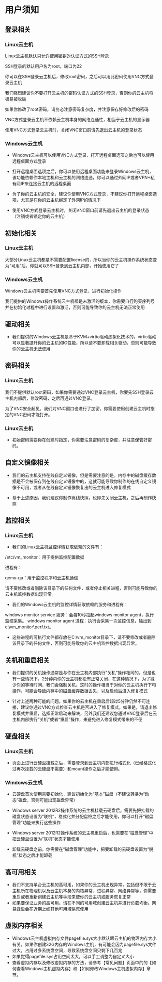 # 用户须知

## 登录相关

### Linux云主机

Linux云主机默认只允许使用密钥对认证方式的SSH登录

SSH登录的默认用户名为root，端口为22

你可以在SSH登录云主机后，修改root密码，之后可以用此密码使用VNC方式登录云主机

我们强烈建议你不要打开云主机的密码认证方式的SSH登录，否则你的云主机将极易被攻破

如果你修改了root密码，请务必注意密码复杂度，并注意保存好修改后的密码

VNC方式登录云主机不依赖云主机本身的网络连通性，相当于云主机的显示器

使用VNC方式登录云主机时，关闭VNC窗口前请先退出云主机的登录状态

### Windows云主机

* Windows云主机可以使用VNC方式登录，打开远程桌面选项之后也可以使用远程桌面方式登录

* 打开远程桌面选项之后，你可以使用远程桌面功能来登录Windows云主机，该功能依赖你本地主机和云主机的网络连通，你可以通过外网IP或者VPN+私有网IP来连接云主机的远程桌面

* 为了你的云主机的安全，建议你使用VNC方式登录，不建议你打开远程桌面选项，尤其是在你的云主机绑定了外网IP的情况下

* 使用VNC方式登录云主机时，关闭VNC窗口前请先退出云主机的登录状态（注销或者锁定你的云主机）


## 初始化相关

### Linux云主机

大部分Linux云主机都是不需要配置license的，所以当你的云主机操作系统状态变为“可用”后，你就可以SSH登录到云主机内部，开始使用它了

### Windows云主机

Windows云主机需要首先使用VNC方式登录，进行初始化操作

我们提供的Windows操作系统云主机都是未激活的版本，你需要自行购买序列号并在初始化过程中进行设置和激活，否则可能导致你的云主机无法正常使用

## 驱动相关
* 我们提供的Windows云主机是基于KVM+virtio驱动虚拟化技术的，virtio驱动可以显著提升你的云主机的IO性能，所以请不要卸载相关驱动，否则可能导致你的云主机无法使用

## 密码相关

### Linux云主机

我们不提供默认root密码，如果你需要通过VNC登录云主机，你要先SSH登录云主机内部后，修改密码，之后再通过VNC登录。

为了VNC安全起见，我们对VNC窗口也进行了加密，你需要使用创建云主机时指定的VNC密码才能打开。

### Linux云主机

* 初始密码需要你在创建时指定，你需要注意密码的复杂度，并注意保管好密码。

## 自定义镜像相关

* 我们的云主机支持在线自定义镜像，但是需要注意的是，内存中的磁盘缓存数据是不会被保存到在线自定义镜像中的，这就可能导致你制作的在线自定义镜像不可用，或者从在线自定义镜像恢复出的云主机进入修复模式

* 基于上述原因，我们建议你制作离线快照，也即先关闭云主机，之后再制作快照

## 监控相关

### Linux云主机

* 我们的Linux云主机监控详情获取依赖的文件有：

/etc/vm_monitor：用于提供监控配置数据

进程有：

qemu-ga：用于监控程序和云主机通信

请不要修改或者删除该目录下的任何文件，或者停止相关进程，否则可能导致你的云主机监控数据出现异常。

* 我们的Windows云主机的监控详情获取依赖的服务和进程有：

windows monitor service 服务：会每10秒拉起windows monitor agent，执行监控采集。
windows monitor agent 进程：执行会采集一次监控信息，输出到c:\vm_monitor\perf.txt。

* 这些进程的可执行文件都存放在C:\vm_monitor目录下，请不要修改或者删除该目录下的任何文件，否则可能导致你的云主机监控数据出现异常。

## 关机和重启相关

* 我们提供的关机操作通常是与你在云主机内部执行“关机”操作相同的，但是也有一些情况下，2分钟内你的云主机都没有正常关闭，在这种情况下，为了减少你的等待时间，我们会强制关机，这时的操作相当于对你的云主机执行下电操作，可能会导致内存中的磁盘缓存数据丢失，以及启动后进入修复模式

* 针对上述两种可能的问题，如果你的云主机在重启后超过5分钟仍然不可连接，建议你通过VNC方式检查云主机是否进入了修复模式，如果是，请退出修复模式并重启，选择正常启动来解决，另外我们还建议您通过VNC登录后在云主机内部执行“关机”或者“重启”操作，来避免进入修复模式带来的不便

## 硬盘相关

### Linux云主机

* 页面上进行云硬盘挂载之后，需要登录到云主机内部进行格式化（已经格式化过再次挂载的云硬盘不需要）和mount操作之后才能使用。

### Windows云主机

* 云硬盘首次使用需要初始化，建议初始化为“基本”磁盘（不建议转换为“动态”磁盘，否则可能出现磁盘异常）

* Windows server 2012R2操作系统的云主机挂载云硬盘后，需要先把挂载的磁盘状态设置为“联机”，格式化并分配盘符之后才能使用，你可以打开“磁盘管理”功能来执行这些操作

* Windows server 2012R2操作系统的云主机重启后，也需要在“磁盘管理”中把云硬盘设置为“联机”状态才能使用

* 卸载云硬盘之前，你需要在“磁盘管理”功能中，把要卸载的云硬盘设置为“脱机”状态之后才能卸载

## 高可用相关

* 我们不支持单台云主机的高可用，如果你的云主机出现异常，包括但不限于云主机所在物理机以及云主机本身的内核异常、进程异常、网络异常等，你需要重启或者重新创建云主机等手段来使你的云主机或服务恢复正常
* 如果要保证业务的高可用，请在不同的可用域创建云主机并进行负载均衡，网易蜂巢会在近期上线其他可用域供您使用

## 虚拟内存相关

* Windows云主机虚拟内存文件pagefile.sys大小默认跟云主机的物理内存大小有关，如果你创建32G内存的Windows主机，有可能会因为pagefile.sys文件过大，占用过多系统盘空间，导致系统盘空间只剩下几百兆
* 如果觉得pagefile.sys占用空间太大，可以手工调整为自定义大小
* 查看虚拟内存以及修改虚拟内存的方法，请参考【常见问题】页面中的的【如何查看Windows主机虚拟内存】和【如何修改Windows主机虚拟内存】章节。